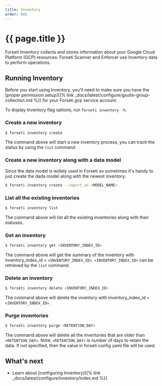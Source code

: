 ```yaml
---
title: Inventory
order: 002
---
```


# {{ page.title }}

Forseti Inventory collects and stores information about your Google Cloud Platform (GCP)
resources. Forseti Scanner and Enforcer use Inventory data to perform operations.

## Running Inventory

Before you start using Inventory, you'll need to make sure you have the  
[proper permission setup]({% link _docs/latest/configure/gsuite-group-collection.md %}) 
for your Forseti gcp service account.

To display Inventory flag options, run `forseti inventory -h`.

### Create a new inventory

```bash
$ forseti inventory create
```

The command above will start a new inventory process, you can track the status by using the `list` command.

### Create a new inventory along with a data model

Since the data model is widely used in Forseti so sometimes it's handy 
to just create the dada model along with the newest inventory.

```bash
$ forseti inventory create --import_as <MODEL_NAME>
```

### List all the existing inventories

```bash
$ forseti inventory list
```

The command above will list all the existing inventories along with their statuses.

### Get an inventory

```bash
$ forseti inventory get <INVENTORY_INDEX_ID>
```

The command above will get the summary of the inventory with inventory_index_id = `<INVENTORY_INDEX_ID>`. 
`<INVENTORY_INDEX_ID>` can be retrieved by the `list` command.

### Delete an inventory

```bash
$ forseti inventory delete <INVENTORY_INDEX_ID>
```

The command above will delete the inventory with inventory_index_id = `<INVENTORY_INDEX_ID>`. 

### Purge inventories

```bash
$ forseti inventory purge <RETENTION_DAY>
```

The command above will delete all the inventories that are older than `<RETENTION_DAY>`.
Note: `<RETENTION_DAY>` is number of days to retain the data. If not specified, then the 
value in forseti config yaml file will be used.


## What's next
- Learn about [configuring Inventory]({% link _docs/latest/configure/inventory/index.md %}).
